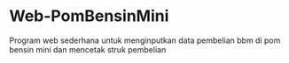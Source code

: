 # Web-PomBensinMini
Program web sederhana untuk menginputkan data pembelian bbm di pom bensin mini dan mencetak struk pembelian
